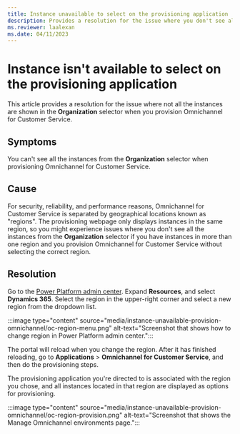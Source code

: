 ```yaml
---
title: Instance unavailable to select on the provisioning application
description: Provides a resolution for the issue where you don't see all the instances in the Organization selector when provisioning Omnichannel for Customer Service.
ms.reviewer: laalexan
ms.date: 04/11/2023
---
```

# Instance isn't available to select on the provisioning application

This article provides a resolution for the issue where not all the instances are shown in the **Organization** selector when you provision Omnichannel for Customer Service.

## Symptoms

You can't see all the instances from the **Organization** selector when provisioning Omnichannel for Customer Service.

## Cause

For security, reliability, and performance reasons, Omnichannel for Customer Service is separated by geographical locations known as "regions". The provisioning webpage only displays instances in the same region, so you might experience issues where you don't see all the instances from the **Organization** selector if you have instances in more than one region and you provision Omnichannel for Customer Service without selecting the correct region.

## Resolution

Go to the [Power Platform admin center](https://admin.powerplatform.microsoft.com/). Expand **Resources**, and select **Dynamics 365**. Select the region in the upper-right corner and select a new region from the dropdown list.

:::image type="content" source="media/instance-unavailable-provision-omnichannel/oc-region-menu.png" alt-text="Screenshot that shows how to change region in Power Platform admin center.":::

The portal will reload when you change the region. After it has finished reloading, go to **Applications** > **Omnichannel for Customer Service**, and then do the provisioning steps.

The provisioning application you're directed to is associated with the region you chose, and all instances located in that region are displayed as options for provisioning.

:::image type="content" source="media/instance-unavailable-provision-omnichannel/oc-region-provision.png" alt-text="Screenshot that shows the Manage Omnichannel environments page.":::
